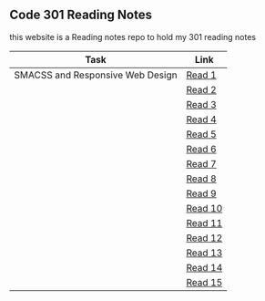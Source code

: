 ## Code 301 Reading Notes

this website is a Reading notes repo to hold my 301 reading notes 

| Task  |  Link |
|---|---|
| SMACSS and Responsive Web Design | [Read 1](https://osamahanoun.github.io/reading-notes-repository/class-01)  |
| | [Read 2](https://osamahanoun.github.io/reading-notes-repository/class-02) |
| | [Read 3](https://osamahanoun.github.io/reading-notes-repository/class-03) |
| |[Read 4](https://osamahanoun.github.io/reading-notes-repository/class-04)|
| |[Read 5](https://osamahanoun.github.io/reading-notes-repository/class-05)|
| |[Read 6](https://osamahanoun.github.io/reading-notes-repository/class-06)|
| |[Read 7](https://osamahanoun.github.io/reading-notes-repository/class-07)|
| |[Read 8](https://osamahanoun.github.io/reading-notes-repository/class-08)|
| |[Read 9](https://osamahanoun.github.io/reading-notes-repository/class-09)|
| |[Read 10](https://osamahanoun.github.io/reading-notes-repository/class-10)|
| |[Read 11](https://osamahanoun.github.io/reading-notes-repository/class-11)|
| |[Read 12](https://osamahanoun.github.io/reading-notes-repository/class-12)|
| |[Read 13](https://osamahanoun.github.io/reading-notes-repository/class-13)|
| |[Read 14](https://osamahanoun.github.io/reading-notes-repository/class-14)|
| |[Read 15](https://osamahanoun.github.io/reading-notes-repository/class-15)|
